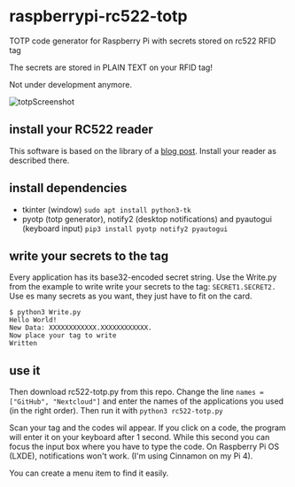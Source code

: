 # raspberrypi-rc522-totp
TOTP code generator for Raspberry Pi with secrets stored on rc522 RFID tag

The secrets are stored in PLAIN TEXT on your RFID tag!

Not under development anymore.

![totpScreenshot](https://user-images.githubusercontent.com/90598549/134674451-96f7f653-550b-491d-a8c6-fc62a4c356c7.png)


## install your RC522 reader
This software is based on the library of a [blog post](https://pimylifeup.com/raspberry-pi-rfid-rc522/). Install your reader as described there.

## install dependencies
* tkinter (window) `sudo apt install python3-tk`
* pyotp (totp generator), notify2 (desktop notifications) and pyautogui (keyboard input) `pip3 install pyotp notify2 pyautogui`

## write your secrets to the tag
Every application has its base32-encoded secret string. Use the Write.py from the example to write write your secrets to the tag: `SECRET1.SECRET2.`
Use es many secrets as you want, they just have to fit on the card.

```
$ python3 Write.py 
Hello World!
New Data: XXXXXXXXXXXX.XXXXXXXXXXXX.
Now place your tag to write
Written
```

## use it
Then download rc522-totp.py from this repo.
Change the line `names = ["GitHub", "Nextcloud"]` and enter the names of the applications you used (in the right order).
Then run it with `python3 rc522-totp.py`

Scan your tag and the codes wil appear. If you click on a code, the program will enter it on your keyboard after 1 second. While this second you can focus the input box where you have to type the code.
On Raspberry Pi OS (LXDE), notifications won't work. (I'm using Cinnamon on my Pi 4).

You can create a menu item to find it easily.
